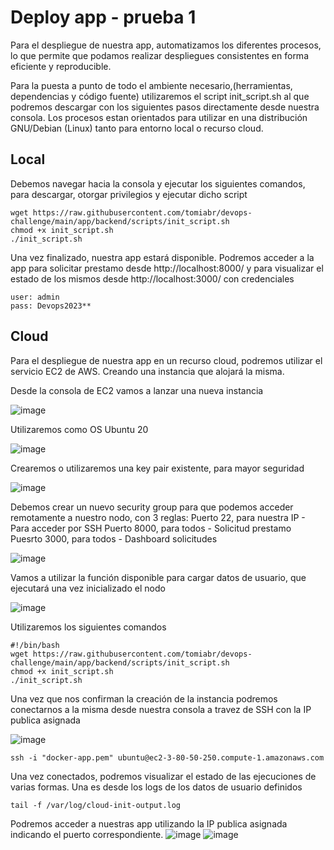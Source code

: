 # Deploy app - prueba 1

Para el despliegue de nuestra app, automatizamos los diferentes procesos, lo que permite que podamos realizar despliegues consistentes en forma eficiente y reproducible.

Para la puesta a punto de todo el ambiente necesario,(herramientas, dependencias y código fuente) utilizaremos el script init_script.sh al que podremos descargar con los siguientes pasos directamente desde nuestra consola.
Los procesos estan orientados para utilizar en una distribución GNU/Debian (Linux) tanto para entorno local o recurso cloud.

## Local 

Debemos navegar hacia la consola y ejecutar los siguientes comandos, para descargar, otorgar privilegios y ejecutar dicho script

```
wget https://raw.githubusercontent.com/tomiabr/devops-challenge/main/app/backend/scripts/init_script.sh
chmod +x init_script.sh
./init_script.sh
```

Una vez finalizado, nuestra app estará disponible. 
Podremos acceder a la app para solicitar prestamo desde http://localhost:8000/ y para visualizar el estado de los mismos desde http://localhost:3000/ con credenciales 

```
user: admin 
pass: Devops2023**
```

## Cloud
Para el despliegue de nuestra app en un recurso cloud, podremos utilizar el servicio EC2 de AWS. Creando una instancia que alojará la misma.

Desde la consola de EC2 vamos a lanzar una nueva instancia

![image](https://github.com/tomiabr/devops-challenge/assets/134442444/c35c8b23-4c7f-46d6-a1da-217ca7dae53c)

Utilizaremos como OS Ubuntu 20

![image](https://github.com/tomiabr/devops-challenge/assets/134442444/947e2f1a-833d-4fbc-af41-73ad101ff78e)

Crearemos o utilizaremos una key pair existente, para mayor seguridad

![image](https://github.com/tomiabr/devops-challenge/assets/134442444/0e79ccb6-44e6-4bac-a5d0-7d2ff474a3c4)

Debemos crear un nuevo security group para que podemos acceder remotamente a nuestro nodo, con 3 reglas:
Puerto 22, para nuestra IP - Para acceder por SSH
Puerto 8000, para todos - Solicitud prestamo
Puesrto 3000, para todos - Dashboard solicitudes

![image](https://github.com/tomiabr/devops-challenge/assets/134442444/b02e0ea2-ed8c-47f3-a131-b09c5a72aefc)

Vamos a utilizar la función disponible para cargar datos de usuario, que ejecutará una vez inicializado el nodo

![image](https://github.com/tomiabr/devops-challenge/assets/134442444/e088d5b9-2b55-47e6-bf0e-3700dc51d6a4)

Utilizaremos los siguientes comandos

```
#!/bin/bash
wget https://raw.githubusercontent.com/tomiabr/devops-challenge/main/app/backend/scripts/init_script.sh
chmod +x init_script.sh
./init_script.sh
```
Una vez que nos confirman la creación de la instancia podremos conectarnos a la misma desde nuestra consola a travez de SSH con la IP publica asignada

![image](https://github.com/tomiabr/devops-challenge/assets/134442444/314a7d77-e44a-4551-8571-312885cbd8d4)

```
ssh -i "docker-app.pem" ubuntu@ec2-3-80-50-250.compute-1.amazonaws.com
```
Una vez conectados, podremos visualizar el estado de las ejecuciones de varias formas. Una es desde los logs de los datos de usuario definidos
```
tail -f /var/log/cloud-init-output.log
```
Podremos acceder a nuestras app utilizando la IP publica asignada indicando el puerto correspondiente.
![image](https://github.com/tomiabr/devops-challenge/assets/134442444/a46af5f6-cd2f-4f53-8af8-9d85c67a67f4)
![image](https://github.com/tomiabr/devops-challenge/assets/134442444/e8ba1a21-d53a-4ef3-bf1b-af7af9933814)
